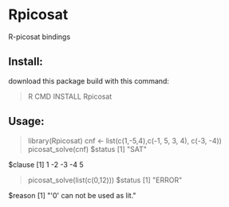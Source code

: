 # Rpicosat
R-picosat bindings

## Install:
download this package build with this command:

> R CMD INSTALL Rpicosat

## Usage:

  > library(Rpicosat)
  > cnf <- list(c(1,-5,4),c(-1, 5, 3, 4), c(-3, -4))
  > picosat_solve(cnf)
  $status
  [1] "SAT"

  $clause
  [1]  1 -2 -3 -4  5
  
  > picosat_solve(list(c(0,12)))
  $status
  [1] "ERROR"
  
  $reason
  [1] "'0' can not be used as lit."

